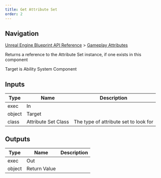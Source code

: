 ```yaml
---
title: Get Attribute Set
order: 2
---
```

## Navigation

[Unreal Engine Blueprint API Reference](https://dev.epicgames.com/documentation/en-us/unreal-engine/BlueprintAPI) > [Gameplay Attributes](https://dev.epicgames.com/documentation/en-us/unreal-engine/BlueprintAPI/GameplayAttributes)

Returns a reference to the Attribute Set instance, if one exists in this component

Target is Ability System Component

## Inputs

| Type | Name | Description |
| --- | --- | --- |
| exec | In |  |
| object | Target |  |
| class | Attribute Set Class | The type of attribute set to look for |

## Outputs

| Type | Name | Description |
| --- | --- | --- |
| exec | Out |  |
| object | Return Value |  |
